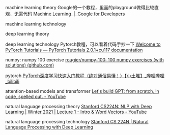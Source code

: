 machine learning theory
Google的一个教程，里面的playground做得比较直观，无需代码
[Machine Learning  |  Google for Developers](https://developers.google.cn/machine-learning/crash-course)

machine learning technology


deep learning theory


deep learning technology
Pytorch教程，可以看着代码手抄一下
[Welcome to PyTorch Tutorials — PyTorch Tutorials 2.0.1+cu117 documentation](https://pytorch.org/tutorials/index.html)


numpy: numpy 100 exercise
[rougier/numpy-100: 100 numpy exercises (with solutions) (github.com)](https://github.com/rougier/numpy-100)

pytorch
[PyTorch深度学习快速入门教程（绝对通俗易懂！）【小土堆】_哔哩哔哩_bilibili](https://www.bilibili.com/video/BV1hE411t7RN/?spm_id_from=333.337.search-card.all.click)

attention-based models and transformer
[Let's build GPT: from scratch, in code, spelled out. - YouTube](https://www.youtube.com/watch?v=kCc8FmEb1nY&t=2s)


natural language processing theory
[Stanford CS224N: NLP with Deep Learning | Winter 2021 | Lecture 1 - Intro & Word Vectors - YouTube](https://www.youtube.com/watch?v=rmVRLeJRkl4&list=PLoROMvodv4rOSH4v6133s9LFPRHjEmbmJ)


natural language processing technology
[Stanford CS 224N | Natural Language Processing with Deep Learning](https://web.stanford.edu/class/cs224n/)